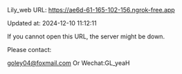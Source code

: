Lily_web URL: https://ae6d-61-165-102-156.ngrok-free.app

Updated at: 2024-12-10 11:12:11

If you cannot open this URL, the server might be down.

Please contact: 

goley04@foxmail.com Or Wechat:GL_yeaH